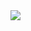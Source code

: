 <img src="https://img.shields.io/badge/oracle-F80000?style=for-the-badge&logo=oracle&logoColor=white">
